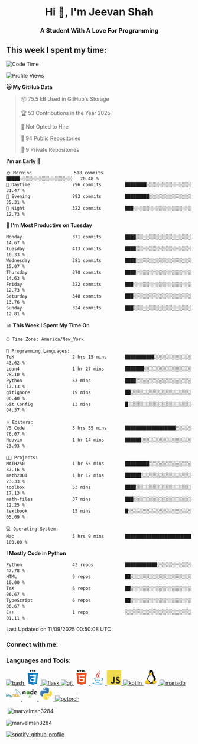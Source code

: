 <h1 align="center">Hi 👋, I'm Jeevan Shah</h1>
<h3 align="center">A Student With A Love For Programming</h3>

## This week I spent my time:

<!--START_SECTION:waka-->
![Code Time](http://img.shields.io/badge/Code%20Time-597%20hrs%2024%20mins-blue)

![Profile Views](http://img.shields.io/badge/Profile%20Views-0-blue)

**🐱 My GitHub Data** 

> 📦 75.5 kB Used in GitHub's Storage 
 > 
> 🏆 53 Contributions in the Year 2025
 > 
> 🚫 Not Opted to Hire
 > 
> 📜 94 Public Repositories 
 > 
> 🔑 9 Private Repositories 
 > 
**I'm an Early 🐤** 

```text
🌞 Morning                518 commits         █████░░░░░░░░░░░░░░░░░░░░   20.48 % 
🌆 Daytime                796 commits         ████████░░░░░░░░░░░░░░░░░   31.47 % 
🌃 Evening                893 commits         █████████░░░░░░░░░░░░░░░░   35.31 % 
🌙 Night                  322 commits         ███░░░░░░░░░░░░░░░░░░░░░░   12.73 % 
```
📅 **I'm Most Productive on Tuesday** 

```text
Monday                   371 commits         ████░░░░░░░░░░░░░░░░░░░░░   14.67 % 
Tuesday                  413 commits         ████░░░░░░░░░░░░░░░░░░░░░   16.33 % 
Wednesday                381 commits         ████░░░░░░░░░░░░░░░░░░░░░   15.07 % 
Thursday                 370 commits         ████░░░░░░░░░░░░░░░░░░░░░   14.63 % 
Friday                   322 commits         ███░░░░░░░░░░░░░░░░░░░░░░   12.73 % 
Saturday                 348 commits         ███░░░░░░░░░░░░░░░░░░░░░░   13.76 % 
Sunday                   324 commits         ███░░░░░░░░░░░░░░░░░░░░░░   12.81 % 
```


📊 **This Week I Spent My Time On** 

```text
🕑︎ Time Zone: America/New_York

💬 Programming Languages: 
TeX                      2 hrs 15 mins       ███████████░░░░░░░░░░░░░░   43.62 % 
Lean4                    1 hr 27 mins        ███████░░░░░░░░░░░░░░░░░░   28.10 % 
Python                   53 mins             ████░░░░░░░░░░░░░░░░░░░░░   17.13 % 
gitignore                19 mins             ██░░░░░░░░░░░░░░░░░░░░░░░   06.40 % 
Git Config               13 mins             █░░░░░░░░░░░░░░░░░░░░░░░░   04.37 % 

🔥 Editors: 
VS Code                  3 hrs 55 mins       ███████████████████░░░░░░   76.07 % 
Neovim                   1 hr 14 mins        ██████░░░░░░░░░░░░░░░░░░░   23.93 % 

🐱‍💻 Projects: 
MATH250                  1 hr 55 mins        █████████░░░░░░░░░░░░░░░░   37.16 % 
math2001                 1 hr 12 mins        ██████░░░░░░░░░░░░░░░░░░░   23.33 % 
toolbox                  53 mins             ████░░░░░░░░░░░░░░░░░░░░░   17.13 % 
math-files               37 mins             ███░░░░░░░░░░░░░░░░░░░░░░   12.25 % 
textbook                 15 mins             █░░░░░░░░░░░░░░░░░░░░░░░░   05.09 % 

💻 Operating System: 
Mac                      5 hrs 9 mins        █████████████████████████   100.00 % 
```

**I Mostly Code in Python** 

```text
Python                   43 repos            ████████████░░░░░░░░░░░░░   47.78 % 
HTML                     9 repos             ██░░░░░░░░░░░░░░░░░░░░░░░   10.00 % 
TeX                      6 repos             ██░░░░░░░░░░░░░░░░░░░░░░░   06.67 % 
TypeScript               6 repos             ██░░░░░░░░░░░░░░░░░░░░░░░   06.67 % 
C++                      1 repo              ░░░░░░░░░░░░░░░░░░░░░░░░░   01.11 % 
```




 Last Updated on 11/09/2025 00:50:08 UTC
<!--END_SECTION:waka-->

<h3 align="left">Connect with me:</h3>
<p align="left">

</p>

<h3 align="left">Languages and Tools:</h3>
<p align="left"> <a href="https://www.gnu.org/software/bash/" target="_blank"> <img src="https://www.vectorlogo.zone/logos/gnu_bash/gnu_bash-icon.svg" alt="bash" width="40" height="40"/> </a> <a href="https://www.w3schools.com/css/" target="_blank"> <img src="https://raw.githubusercontent.com/devicons/devicon/master/icons/css3/css3-original-wordmark.svg" alt="css3" width="40" height="40"/> </a> <a href="https://flask.palletsprojects.com/" target="_blank"> <img src="https://www.vectorlogo.zone/logos/pocoo_flask/pocoo_flask-icon.svg" alt="flask" width="40" height="40"/> </a> <a href="https://git-scm.com/" target="_blank"> <img src="https://www.vectorlogo.zone/logos/git-scm/git-scm-icon.svg" alt="git" width="40" height="40"/> </a> <a href="https://www.w3.org/html/" target="_blank"> <img src="https://raw.githubusercontent.com/devicons/devicon/master/icons/html5/html5-original-wordmark.svg" alt="html5" width="40" height="40"/> </a> <a href="https://www.java.com" target="_blank"> <img src="https://raw.githubusercontent.com/devicons/devicon/master/icons/java/java-original.svg" alt="java" width="40" height="40"/> </a> <a href="https://developer.mozilla.org/en-US/docs/Web/JavaScript" target="_blank"> <img src="https://raw.githubusercontent.com/devicons/devicon/master/icons/javascript/javascript-original.svg" alt="javascript" width="40" height="40"/> </a> <a href="https://kotlinlang.org" target="_blank"> <img src="https://www.vectorlogo.zone/logos/kotlinlang/kotlinlang-icon.svg" alt="kotlin" width="40" height="40"/> </a> <a href="https://www.linux.org/" target="_blank"> <img src="https://raw.githubusercontent.com/devicons/devicon/master/icons/linux/linux-original.svg" alt="linux" width="40" height="40"/> </a> <a href="https://mariadb.org/" target="_blank"> <img src="https://www.vectorlogo.zone/logos/mariadb/mariadb-icon.svg" alt="mariadb" width="40" height="40"/> </a> <a href="https://www.mysql.com/" target="_blank"> <img src="https://raw.githubusercontent.com/devicons/devicon/master/icons/mysql/mysql-original-wordmark.svg" alt="mysql" width="40" height="40"/> </a> <a href="https://nodejs.org" target="_blank"> <img src="https://raw.githubusercontent.com/devicons/devicon/master/icons/nodejs/nodejs-original-wordmark.svg" alt="nodejs" width="40" height="40"/> </a> <a href="https://www.python.org" target="_blank"> <img src="https://raw.githubusercontent.com/devicons/devicon/master/icons/python/python-original.svg" alt="python" width="40" height="40"/> </a> <a href="https://pytorch.org/" target="_blank"> <img src="https://www.vectorlogo.zone/logos/pytorch/pytorch-icon.svg" alt="pytorch" width="40" height="40"/> </a> </p>


<p>&nbsp;<img align="center" src="https://github-readme-stats.vercel.app/api?username=marvelman3284&show_icons=true&locale=en&theme=blue-green" alt="marvelman3284" /></p>

<p><img align="center" src="https://github-readme-streak-stats.herokuapp.com/?user=marvelman3284&theme=blue-green" alt="marvelman3284" /></p>


[![spotify-github-profile](https://spotify-github-profile.vercel.app/api/view?uid=lp0lvf5zzesrwq2hdzmfnkjsq&cover_image=true&theme=default)](https://github.com/kittinan/spotify-github-profile)
